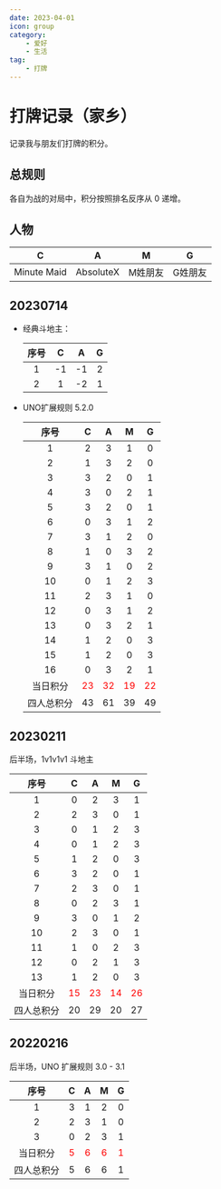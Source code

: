 ```yaml
---
date: 2023-04-01
icon: group
category:
    - 爱好
    - 生活
tag:
    - 打牌
---
```

# 打牌记录（家乡）
记录我与朋友们打牌的积分。
## 总规则
各自为战的对局中，积分按照排名反序从 0 递增。
## 人物
|C|A|M|G|
|:--:|:--:|:--:|:--:|
|Minute Maid|AbsoluteX|M姓朋友|G姓朋友|
## 20230714
* 经典斗地主：

    |序号|C|A|G|
    |:--:|:--:|:--:|:--:|
    |1|-1|-1|2|
    |2|1|-2|1|
    
* UNO扩展规则 5.2.0

    |序号|C|A|M|G|
    |:--:|:--:|:--:|:--:|:--:|
    |1|2|3|1|0|
    |2|1|3|2|0|
    |3|3|2|0|1|
    |4|3|0|2|1|
    |5|3|2|0|1|
    |6|0|3|1|2|
    |7|3|1|2|0|
    |8|1|0|3|2|
    |9|3|1|0|2|
    |10|0|1|2|3|
    |11|2|3|1|0|
    |12|0|3|1|2|
    |13|0|3|2|1|
    |14|1|2|0|3|
    |15|1|2|0|3|
    |16|0|3|2|1|
    |当日积分|<text style="color:red;">23</text>|<text style="color:red;">32</text>|<text style="color:red;">19</text>|<text style="color:red;">22</text>|
    |四人总积分|43|61|39|49|

## 20230211
后半场，1v1v1v1 斗地主

|序号|C|A|M|G|
|:--:|:--:|:--:|:--:|:--:|
|1|0|2|3|1|
|2|2|3|0|1|
|3|0|1|2|3|
|4|0|1|2|3|
|5|1|2|0|3|
|6|3|2|0|1|
|7|2|3|0|1|
|8|0|2|3|1|
|9|3|0|1|2|
|10|2|3|0|1|
|11|1|0|2|3|
|12|0|2|1|3|
|13|1|2|0|3|
|当日积分|<text style="color:red;">15</text>|<text style="color:red;">23</text>|<text style="color:red;">14</text>|<text style="color:red;">26</text>|
|四人总积分|20|29|20|27|
## 20220216
后半场，UNO 扩展规则 3.0 - 3.1

|序号|C|A|M|G|
|:--:|:--:|:--:|:--:|:--:|
|1|3|1|2|0|
|2|2|3|1|0|
|3|0|2|3|1|
|当日积分|<text style="color:red;">5</text>|<text style="color:red;">6</text>|<text style="color:red;">6</text>|<text style="color:red;">1</text>|
|四人总积分|5|6|6|1|